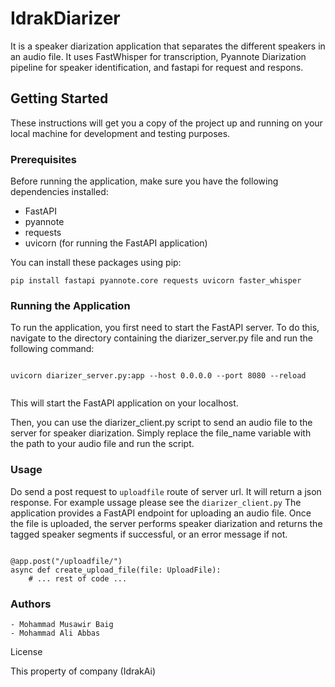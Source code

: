 # IdrakDiarizer

It is a speaker diarization application that separates the different speakers in an audio file. It uses FastWhisper for transcription, Pyannote Diarization
pipeline for speaker identification, and fastapi for request and respons. 


## Getting Started

These instructions will get you a copy of the project up and running on your local machine for development and testing purposes.

### Prerequisites

Before running the application, make sure you have the following dependencies installed:

- FastAPI
- pyannote
- requests
- uvicorn (for running the FastAPI application)

You can install these packages using pip:

```
pip install fastapi pyannote.core requests uvicorn faster_whisper
```

### Running the Application

To run the application, you first need to start the FastAPI server. To do this, navigate to the directory containing the diarizer_server.py file and run the following command:

```

uvicorn diarizer_server.py:app --host 0.0.0.0 --port 8080 --reload


```
This will start the FastAPI application on your localhost.

Then, you can use the diarizer_client.py script to send an audio file to the server for speaker diarization. Simply replace the file_name variable with the path to your audio file and run the script.

### Usage
Do send a post request to `uploadfile` route of server url. It will return a json response. For example ussage please see the `diarizer_client.py`
The application provides a FastAPI endpoint for uploading an audio file. Once the file is uploaded, the server performs speaker diarization and returns the tagged speaker segments if successful, or an error message if not.

```

@app.post("/uploadfile/")
async def create_upload_file(file: UploadFile):
    # ... rest of code ...
```

### Authors

    - Mohammad Musawir Baig
    - Mohammad Ali Abbas

License

This property of company (IdrakAi)

